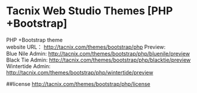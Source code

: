 Tacnix Web Studio Themes [PHP +Bootstrap]
==========================================

PHP +Bootstrap theme  
website URL： http://tacnix.com/themes/bootstrap/php
Preview:  
	Blue Nile Admin: http://tacnix.com/themes/bootstrap/php/bluenile/preview     
	Black Tie Admin: http://tacnix.com/themes/bootstrap/php/blacktie/preview      
	Wintertide Admin: http://tacnix.com/themes/bootstrap/php/wintertide/preview  
	
##license
http://tacnix.com/themes/bootstrap/php/license
